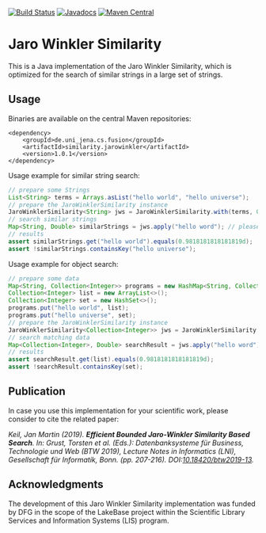 [![Build Status](https://travis-ci.org/fusion-jena/JaroWinklerSimilarity.svg?branch=master)](https://travis-ci.org/fusion-jena/JaroWinklerSimilarity)
[![Javadocs](https://javadoc.io/badge/de.uni_jena.cs.fusion/similarity.jarowinkler.svg)](https://javadoc.io/doc/de.uni_jena.cs.fusion/similarity.jarowinkler)
[![Maven Central](https://img.shields.io/maven-central/v/de.uni_jena.cs.fusion/similarity.jarowinkler.svg?label=Maven%20Central)](https://search.maven.org/artifact/de.uni_jena.cs.fusion/similarity.jarowinkler/)

# Jaro Winkler Similarity

This is a Java implementation of the Jaro Winkler Similarity, which is optimized for the search of similar strings in a large set of strings.

## Usage

Binaries are available on the central Maven repositories:

```
<dependency>
    <groupId>de.uni_jena.cs.fusion</groupId>
    <artifactId>similarity.jarowinkler</artifactId>
    <version>1.0.1</version>
</dependency>
```

Usage example for similar string search:

```java
// prepare some Strings
List<String> terms = Arrays.asList("hello world", "hello universe");
// prepare the JaroWinklerSimilarity instance
JaroWinklerSimilarity<String> jws = JaroWinklerSimilarity.with(terms, 0.95);
// search similar strings
Map<String, Double> similarStrings = jws.apply("hello word"); // please note the missing "l"
// results
assert similarStrings.get("hello world").equals(0.9818181818181819d);
assert !similarStrings.containsKey("hello universe");
```

Usage example for object search:

```java
// prepare some data
Map<String, Collection<Integer>> programs = new HashMap<String, Collection<Integer>>();
Collection<Integer> list = new ArrayList<>();
Collection<Integer> set = new HashSet<>();
programs.put("hello world", list);
programs.put("hello universe", set);
// prepare the JaroWinklerSimilarity instance
JaroWinklerSimilarity<Collection<Integer>> jws = JaroWinklerSimilarity.with(programs, 0.95);
// search matching data
Map<Collection<Integer>, Double> searchResult = jws.apply("hello word"); // please note the missing "l"
// results
assert searchResult.get(list).equals(0.9818181818181819d);
assert !searchResult.containsKey(set);
```

## Publication
In case you use this implementation for your scientific work, please consider to cite the related paper:

*Keil, Jan Martin (2019). **Efficient Bounded Jaro-Winkler Similarity Based Search**. In:  Grust, Torsten et al. (Eds.): Datenbanksysteme für Business, Technologie und Web (BTW 2019), Lecture Notes in Informatics (LNI), Gesellschaft für Informatik, Bonn. (pp. 207-216). DOI:[10.18420/btw2019-13](https://doi.org/10.18420/btw2019-13).*

## Acknowledgments
The development of this Jaro Winkler Similarity implementation was funded by DFG in the scope of the LakeBase project within the Scientific Library Services and Information Systems (LIS) program.
